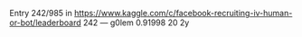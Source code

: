 Entry 242/985 in https://www.kaggle.com/c/facebook-recruiting-iv-human-or-bot/leaderboard
242 — g0lem 0.91998 20 2y

